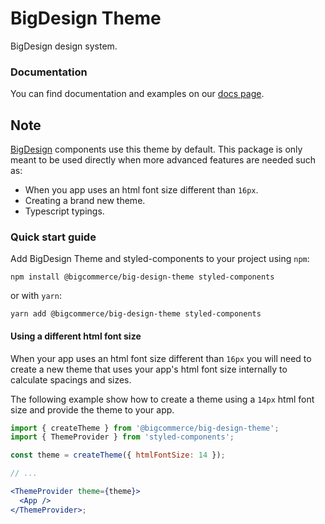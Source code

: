 # BigDesign Theme

BigDesign design system.

### Documentation

You can find documentation and examples on our [docs page](https://bigcommerce.github.io/big-design).

## Note

[BigDesign](https://github.com/bigcommerce/big-design/blob/master/packages/big-design) components use this theme by default.
This package is only meant to be used directly when more advanced features are needed such as:

- When you app uses an html font size different than `16px`.
- Creating a brand new theme.
- Typescript typings.

### Quick start guide

Add BigDesign Theme and styled-components to your project using `npm`:

```
npm install @bigcommerce/big-design-theme styled-components
```

or with `yarn`:

```
yarn add @bigcommerce/big-design-theme styled-components
```

#### Using a different html font size

When your app uses an html font size different than `16px` you will need to create a new theme that uses
your app's html font size internally to calculate spacings and sizes.

The following example show how to create a theme using a `14px` html font size and provide the theme to your app.

```jsx
import { createTheme } from '@bigcommerce/big-design-theme';
import { ThemeProvider } from 'styled-components';

const theme = createTheme({ htmlFontSize: 14 });

// ...

<ThemeProvider theme={theme}>
  <App />
</ThemeProvider>;
```

